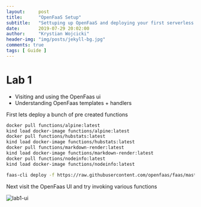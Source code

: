 ```yaml
---
layout:     post
title:      "OpenFaaS Setup"
subtitle:   "Settuping up OpenFaaS and deploying your first serverless function"
date:       2019-07-29 20:02:00
author:     "Krystian Wojcicki"
header-img: "img/posts/jekyll-bg.jpg"	
comments: true
tags: [ Guide ]
---
```


# Lab 1

* Visiting and using the OpenFaas ui
* Understanding OpenFaas templates + handlers

First lets deploy a bunch of pre created functions

```bash
docker pull functions/alpine:latest
kind load docker-image functions/alpine:latest
docker pull functions/hubstats:latest
kind load docker-image functions/hubstats:latest
docker pull functions/markdown-render:latest
kind load docker-image functions/markdown-render:latest
docker pull functions/nodeinfo:latest
kind load docker-image functions/nodeinfo:latest

faas-cli deploy -f https://raw.githubusercontent.com/openfaas/faas/master/stack.yml --gateway $ip:31112
```

Next visit the OpenFaas UI and try invoking various functions

![lab1-ui](./lab1-ui.png)